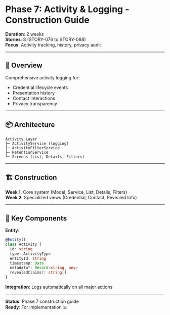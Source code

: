 # Phase 7: Activity & Logging - Construction Guide

**Duration**: 2 weeks  
**Stories**: 8 (STORY-076 to STORY-088)  
**Focus**: Activity tracking, history, privacy audit

---

## 🎯 Overview

Comprehensive activity logging for:
- Credential lifecycle events
- Presentation history
- Contact interactions
- Privacy transparency

---

## 📦 Architecture

```
Activity Layer
├─ ActivityService (logging)
├─ ActivityFilterService
├─ RetentionService
└─ Screens (List, Details, Filters)
```

---

## 🏗️ Construction

**Week 1**: Core system (Model, Service, List, Details, Filters)  
**Week 2**: Specialized views (Credential, Contact, Revealed Info)

---

## 🔧 Key Components

**Entity**:
```typescript
@Entity()
class Activity {
  id: string
  type: ActivityType
  entityId: string
  timestamp: Date
  metadata?: Record<string, any>
  revealedClaims?: string[]
}
```

**Integration**: Logs automatically on all major actions

---

**Status**: Phase 7 construction guide  
**Ready**: For implementation 📊
